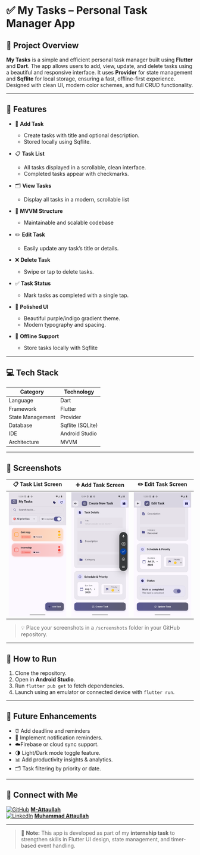 # ✅ My Tasks – Personal Task Manager App

## 🚀 Project Overview

**My Tasks** is a simple and efficient personal task manager built using **Flutter** and **Dart**. The app allows users to add, view, update, and delete tasks using a beautiful and responsive interface. It uses **Provider** for state management and **Sqflite** for local storage, ensuring a fast, offline-first experience. Designed with clean UI, modern color schemes, and full CRUD functionality.

---

## 🌟 Features

- 📝 **Add Task**
  - Create tasks with title and optional description.
  - Stored locally using Sqflite.

- 📋 **Task List**
  - All tasks displayed in a scrollable, clean interface.
  - Completed tasks appear with checkmarks.

- 🗂️ **View Tasks**
  - Display all tasks in a modern, scrollable list

- 🧠 **MVVM Structure**
  - Maintainable and scalable codebase

- ✏️ **Edit Task**
  - Easily update any task’s title or details.

- ❌ **Delete Task**
  - Swipe or tap to delete tasks.

- ✅ **Task Status**
  - Mark tasks as completed with a single tap.

- 🎨 **Polished UI**
  - Beautiful purple/indigo gradient theme.
  - Modern typography and spacing.

- 💾 **Offline Support**
  - Store tasks locally with Sqflite 

---

## 💻 Tech Stack

| Category         | Technology        |
|------------------|-------------------|
| Language         | Dart              |
| Framework        | Flutter           |
| State Management | Provider          |
| Database         | Sqflite (SQLite)  |
| IDE              | Android Studio    |
| Architecture     | MVVM              |

---

## 📸 Screenshots

| 📋 Task List Screen | ➕ Add Task Screen | ✏️ Edit Task Screen |
|------------------|------------------|------------------|
| ![Task List](screenshots/task_list.png) | ![Add Task](screenshots/add_task.png) | ![Edit Task](screenshots/edit_task.png) |

> 💡 Place your screenshots in a `/screenshots` folder in your GitHub repository.

---

## 📝 How to Run

1. Clone the repository.
2. Open in **Android Studio**.
3. Run `flutter pub get` to fetch dependencies.
4. Launch using an emulator or connected device with `flutter run`.

---

## 🔮 Future Enhancements

- ⏰ Add deadline and reminders
- 🔔 Implement notification reminders.
- ☁️Firebase or cloud sync support.
- 🌗 Light/Dark mode toggle feature.
- 📊 Add productivity insights & analytics.
- 🗂️ Task filtering by priority or date.

---

## 🤝 Connect with Me

[![GitHub](https://img.shields.io/badge/GitHub-000?logo=github&logoColor=white)](https://github.com/M-Attaullah) [**M-Attaullah**](https://github.com/M-Attaullah)  
[![LinkedIn](https://img.shields.io/badge/LinkedIn-0077B5?logo=linkedin&logoColor=white)](https://www.linkedin.com/in/muhammad-attaullah-705764333/) [**Muhammad Attaullah**](https://www.linkedin.com/in/muhammad-attaullah-705764333/)

---

> 🚀 **Note:** This app is developed as part of my **internship task** to strengthen skills in Flutter UI design, state management, and timer-based event handling.

